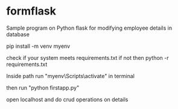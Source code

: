 # formflask
Sample program on Python flask for modifying employee details in database

pip install -m venv myenv

check if your system meets requirements.txt
if not then python -r requirements.txt

Inside path run "myenv\Scripts\activate" in terminal

then run "python firstapp.py"

open localhost and do crud operations on details
